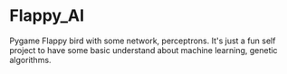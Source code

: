 # Flappy_AI
Pygame Flappy bird with some network, perceptrons.
It's just a fun self project to have some basic understand about machine learning, genetic algorithms.
